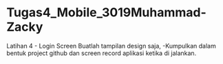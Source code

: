 # Tugas4_Mobile_3019Muhammad-Zacky
Latihan 4 - Login Screen
Buatlah tampilan design saja,
-Kumpulkan dalam bentuk project github dan screen record aplikasi ketika di jalankan.

